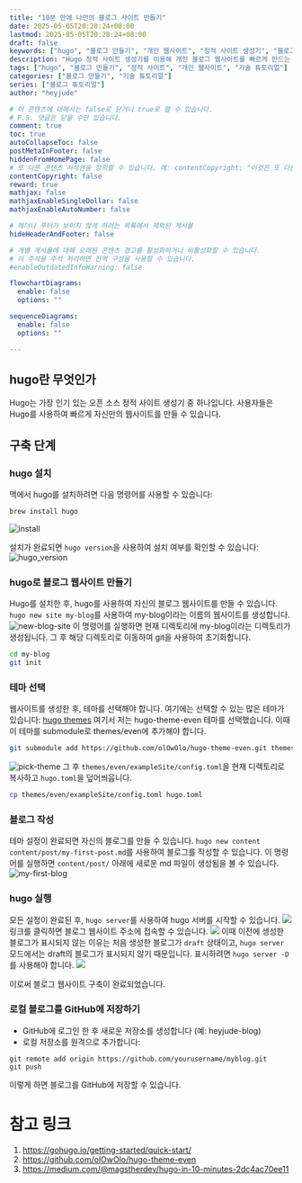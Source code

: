```yaml
---
title: "10분 만에 나만의 블로그 사이트 만들기"
date: 2025-05-05T20:28:24+08:00
lastmod: 2025-05-05T20:28:24+08:00
draft: false
keywords: ["hugo", "블로그 만들기", "개인 웹사이트", "정적 사이트 생성기", "블로그 테마", "웹사이트 개발"]
description: "Hugo 정적 사이트 생성기를 이용해 개인 블로그 웹사이트를 빠르게 만드는 자세한 튜토리얼로, Hugo 설치, 테마 선택, 기본 설정 및 콘텐츠 관리 등의 단계로 구성되어 있어 10분 만에 전문적인 개인 블로그를 가질 수 있습니다."
tags: ["hugo", "블로그 만들기", "정적 사이트", "개인 웹사이트", "기술 튜토리얼"]
categories: ["블로그 만들기", "기술 튜토리얼"]
series: ["블로그 튜토리얼"]
author: "heyjude"

# 이 콘텐츠에 대해서는 false로 닫거나 true로 열 수 있습니다.
# P.S. 댓글은 닫을 수만 있습니다.
comment: true
toc: true
autoCollapseToc: false
postMetaInFooter: false
hiddenFromHomePage: false
# 또 다른 콘텐츠 저작권을 정의할 수 있습니다. 예: contentCopyright: "이것은 또 다른 저작권입니다."
contentCopyright: false
reward: true
mathjax: false
mathjaxEnableSingleDollar: false
mathjaxEnableAutoNumber: false

# 헤더나 푸터가 보이지 않게 하려는 목록에서 제외된 게시물
hideHeaderAndFooter: false

# 개별 게시물에 대해 오래된 콘텐츠 경고를 활성화하거나 비활성화할 수 있습니다.
# 이 주석을 주석 처리하면 전역 구성을 사용할 수 있습니다.
#enableOutdatedInfoWarning: false

flowchartDiagrams:
  enable: false
  options: ""

sequenceDiagrams: 
  enable: false
  options: ""

---
```

## hugo란 무엇인가

Hugo는 가장 인기 있는 오픈 소스 정적 사이트 생성기 중 하나입니다. 사용자들은 Hugo를 사용하여 빠르게 자신만의 웹사이트를 만들 수 있습니다.

## 구축 단계

### hugo 설치
맥에서 hugo를 설치하려면 다음 명령어를 사용할 수 있습니다:
```bash
brew install hugo
```
![install](https://img.music-poster.art/2025/05/c9d27037a7d215ff8eaa14383cba62b6.png)

설치가 완료되면 `hugo version`을 사용하여 설치 여부를 확인할 수 있습니다:
![hugo_version](https://img.music-poster.art/2025/05/9368e5db6f1f18f70eba3017c7144a9b.png)

### hugo로 블로그 웹사이트 만들기
Hugo를 설치한 후, hugo를 사용하여 자신의 블로그 웹사이트를 만들 수 있습니다.
`hugo new site my-blog`를 사용하여 my-blog이라는 이름의 웹사이트를 생성합니다.
![new-blog-site](https://img.music-poster.art/2025/05/c31b6d2f942a44af304823b9b2d40e76.png)
이 명령어를 실행하면 현재 디렉토리에 my-blog이라는 디렉토리가 생성됩니다.
그 후 해당 디렉토리로 이동하여 git을 사용하여 초기화합니다.
```bash
cd my-blog
git init
```

### 테마 선택
웹사이트를 생성한 후, 테마를 선택해야 합니다. 여기에는 선택할 수 있는 많은 테마가 있습니다: [hugo themes](https://themes.gohugo.io/)
여기서 저는 hugo-theme-even 테마를 선택했습니다. 이때 이 테마를 submodule로 themes/even에 추가해야 합니다.
```bash
git submodule add https://github.com/olOwOlo/hugo-theme-even.git themes/even
```
![pick-theme](https://img.music-poster.art/2025/05/10d92ec7695324dd4db2cb0772f764f8.png)
그 후 `themes/even/exampleSite/config.toml`을 현재 디렉토리로 복사하고 `hugo.toml`을 덮어씌웁니다.
```bash
cp themes/even/exampleSite/config.toml hugo.toml
```

### 블로그 작성
테마 설정이 완료되면 자신의 블로그를 만들 수 있습니다.
`hugo new content content/post/my-first-post.md`를 사용하여 블로그를 작성할 수 있습니다.
이 명령어를 실행하면 `content/post/` 아래에 새로운 md 파일이 생성됨을 볼 수 있습니다.
![my-first-blog](https://img.music-poster.art/2025/05/b6760e2f47eed1c8a962e475f69adc92.png)


### hugo 실행
모든 설정이 완료된 후, `hugo server`를 사용하여 hugo 서버를 시작할 수 있습니다.
![](https://img.music-poster.art/2025/05/69da7f70c3795f266a83207d186d0ad4.png)
링크를 클릭하면 블로그 웹사이트 주소에 접속할 수 있습니다.
![](https://img.music-poster.art/2025/05/10ebbce59ca6637b1b44c8d884c471bd.png)
이때 이전에 생성한 블로그가 표시되지 않는 이유는 처음 생성한 블로그가 `draft` 상태이고, `hugo server` 모드에서는 draft의 블로그가 표시되지 않기 때문입니다.
표시하려면 `hugo server -D`를 사용해야 합니다.
![](https://img.music-poster.art/2025/05/72c092d59ad8143fa61188eac94ace32.png)

이로써 블로그 웹사이트 구축이 완료되었습니다.

### 로컬 블로그를 GitHub에 저장하기
* GitHub에 로그인 한 후 새로운 저장소를 생성합니다 (예: heyjude-blog)
* 로컬 저장소를 원격으로 추가합니다:
```
git remote add origin https://github.com/yourusername/myblog.git
git push
```
이렇게 하면 블로그를 GitHub에 저장할 수 있습니다.

# 참고 링크
1. https://gohugo.io/getting-started/quick-start/
2. https://github.com/olOwOlo/hugo-theme-even
3. https://medium.com/@magstherdev/hugo-in-10-minutes-2dc4ac70ee11
